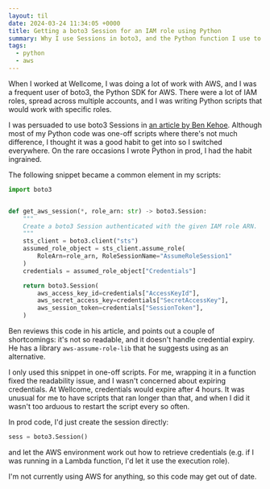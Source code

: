```yaml
---
layout: til
date: 2024-03-24 11:34:05 +0000
title: Getting a boto3 Session for an IAM role using Python
summary: Why I use Sessions in boto3, and the Python function I use to create them.
tags:
  - python
  - aws
---
```

When I worked at Wellcome, I was doing a lot of work with AWS, and I was a frequent user of boto3, the Python SDK for AWS.
There were a lot of IAM roles, spread across multiple accounts, and I was writing Python scripts that would work with specific roles.

I was persuaded to use boto3 Sessions in [an article by Ben Kehoe](https://ben11kehoe.medium.com/boto3-sessions-and-why-you-should-use-them-9b094eb5ca8e).
Although most of my Python code was one-off scripts where there's not much difference, I thought it was a good habit to get into so I switched everywhere.
On the rare occasions I wrote Python in prod, I had the habit ingrained.

The following snippet became a common element in my scripts:

```python
import boto3


def get_aws_session(*, role_arn: str) -> boto3.Session:
    """
    Create a boto3 Session authenticated with the given IAM role ARN.
    """
    sts_client = boto3.client("sts")
    assumed_role_object = sts_client.assume_role(
        RoleArn=role_arn, RoleSessionName="AssumeRoleSession1"
    )
    credentials = assumed_role_object["Credentials"]

    return boto3.Session(
        aws_access_key_id=credentials["AccessKeyId"],
        aws_secret_access_key=credentials["SecretAccessKey"],
        aws_session_token=credentials["SessionToken"],
    )
```

Ben reviews this code in his article, and points out a couple of shortcomings: it's not so readable, and it doesn't handle credential expiry.
He has a library `aws-assume-role-lib` that he suggests using as an alternative.

I only used this snippet in one-off scripts.
For me, wrapping it in a function fixed the readability issue, and I wasn't concerned about expiring credentials.
At Wellcome, credentials would expire after 4 hours.
It was unusual for me to have scripts that ran longer than that, and when I did it wasn't too arduous to restart the script every so often.

In prod code, I'd just create the session directly:

```python
sess = boto3.Session()
```

and let the AWS environment work out how to retrieve credentials (e.g. if I was running in a Lambda function, I'd let it use the execution role).

I'm not currently using AWS for anything, so this code may get out of date.
